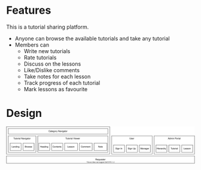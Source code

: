 # Features
This is a tutorial sharing platform. 
- Anyone can browse the available tutorials and take any tutorial
- Members can 
    - Write new tutorials
    - Rate tutorials
    - Discuss on the lessons
    - Like/Dislike comments
    - Take notes for each lesson 
    - Track progress of each tutorial
    - Mark lessons as favourite

# Design
![](docs/fe_design.svg)